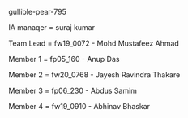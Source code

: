 gullible-pear-795

IA manaqer = suraj kumar

Team Lead = fw19_0072 - Mohd Mustafeez Ahmad

Member 1 = fp05_160 - Anup Das

Member 2 = fw20_0768 - Jayesh Ravindra Thakare

Member 3 = fp06_230 - Abdus Samim

Member 4 = fw19_0910 - Abhinav Bhaskar
